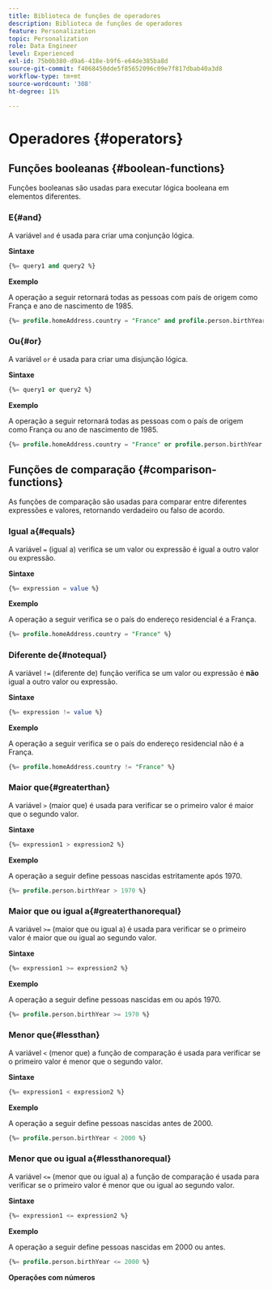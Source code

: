 ```yaml
---
title: Biblioteca de funções de operadores
description: Biblioteca de funções de operadores
feature: Personalization
topic: Personalization
role: Data Engineer
level: Experienced
exl-id: 75b0b380-d9a6-418e-b9f6-e64de385ba8d
source-git-commit: f4068450dde5f85652096c09e7f817dbab40a3d8
workflow-type: tm+mt
source-wordcount: '308'
ht-degree: 11%

---
```


# Operadores {#operators}

## Funções booleanas {#boolean-functions}

Funções booleanas são usadas para executar lógica booleana em elementos diferentes.

### E{#and}

A variável `and` é usada para criar uma conjunção lógica.

**Sintaxe**

```sql
{%= query1 and query2 %}
```

**Exemplo**

A operação a seguir retornará todas as pessoas com país de origem como França e ano de nascimento de 1985.

```sql
{%= profile.homeAddress.country = "France" and profile.person.birthYear = 1985 %}
```

### Ou{#or}

A variável `or` é usada para criar uma disjunção lógica.

**Sintaxe**

```sql
{%= query1 or query2 %}
```

**Exemplo**

A operação a seguir retornará todas as pessoas com o país de origem como França ou ano de nascimento de 1985.

```sql
{%= profile.homeAddress.country = "France" or profile.person.birthYear = 1985 %}
```

<!--
## Not{#not}

The `not` (or `!`) function is used to create a logical negation.

**Syntax**

```sql
not ({QUERY})
!({QUERY})
```

**Example**

The following operation will return all people who do not have their home country as Canada.

```sql
not (homeAddress.countryISO = "CA")
```
-->

## Funções de comparação {#comparison-functions}

As funções de comparação são usadas para comparar entre diferentes expressões e valores, retornando verdadeiro ou falso de acordo.

### Igual a{#equals}

A variável `=` (igual a) verifica se um valor ou expressão é igual a outro valor ou expressão.

**Sintaxe**

```sql
{%= expression = value %}
```

**Exemplo**

A operação a seguir verifica se o país do endereço residencial é a França.

```sql
{%= profile.homeAddress.country = "France" %}
```

### Diferente de{#notequal}

A variável `!=` (diferente de) função verifica se um valor ou expressão é **não** igual a outro valor ou expressão.

**Sintaxe**

```sql
{%= expression != value %}
```

**Exemplo**

A operação a seguir verifica se o país do endereço residencial não é a França.

```sql
{%= profile.homeAddress.country != "France" %}
```

### Maior que{#greaterthan}

A variável `>` (maior que) é usada para verificar se o primeiro valor é maior que o segundo valor.

**Sintaxe**

```sql
{%= expression1 > expression2 %}
```

**Exemplo**

A operação a seguir define pessoas nascidas estritamente após 1970.

```sql
{%= profile.person.birthYear > 1970 %}
```

### Maior que ou igual a{#greaterthanorequal}

A variável `>=` (maior que ou igual a) é usada para verificar se o primeiro valor é maior que ou igual ao segundo valor.

**Sintaxe**

```sql
{%= expression1 >= expression2 %}
```

**Exemplo**

A operação a seguir define pessoas nascidas em ou após 1970.

```sql
{%= profile.person.birthYear >= 1970 %}
```

### Menor que{#lessthan}

A variável `<` (menor que) a função de comparação é usada para verificar se o primeiro valor é menor que o segundo valor.

**Sintaxe**

```sql
{%= expression1 < expression2 %}
```

**Exemplo**

A operação a seguir define pessoas nascidas antes de 2000.

```sql
{%= profile.person.birthYear < 2000 %}
```

### Menor que ou igual a{#lessthanorequal}

A variável `<=` (menor que ou igual a) a função de comparação é usada para verificar se o primeiro valor é menor que ou igual ao segundo valor.

**Sintaxe**

```sql
{%= expression1 <= expression2 %}
```

**Exemplo**

A operação a seguir define pessoas nascidas em 2000 ou antes.

```sql
{%= profile.person.birthYear <= 2000 %}
```

**Operações com números**
